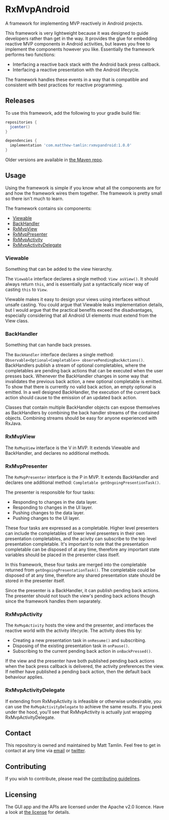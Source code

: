# RxMvpAndroid
A framework for implementing MVP reactively in Android projects.

This framework is very lightweight because it was designed to guide developers rather than get in the way. It provides the glue for embedding reactive MVP components in Android activities, but leaves you free to implement the components however you like. Essentially the framework performs two functions:
- Interfacing a reactive back stack with the Android back press callback.
- Interfacing a reactive presentation with the Android lifecycle.

The framework handles these events in a way that is compatible and consistent with best practices for reactive programming.

## Releases
To use this framework, add the following to your gradle build file:
```groovy
repositories {
  jcenter()
}

dependencies {
  implementation 'com.matthew-tamlin:rxmvpandroid:1.0.0'
}
```

Older versions are available in [the Maven repo](https://bintray.com/matthewtamlin/maven).

## Usage
Using the framework is simple if you know what all the components are for and how the framework wires them together. The framework is pretty small so there isn't much to learn.

The framework contains six components:
- [Viewable](https://github.com/MatthewTamlin/RxMvpAndroid/blob/master/library-components/src/main/java/com/matthewtamlin/rxmvpandroid/Viewable.java)
- [BackHandler](https://github.com/MatthewTamlin/RxMvpAndroid/blob/master/library-components/src/main/java/com/matthewtamlin/rxmvpandroid/BackHandler.java)
- [RxMvpView](https://github.com/MatthewTamlin/RxMvpAndroid/blob/master/library-components/src/main/java/com/matthewtamlin/rxmvpandroid/RxMvpView.java)
- [RxMvpPresenter](https://github.com/MatthewTamlin/RxMvpAndroid/blob/master/library-components/src/main/java/com/matthewtamlin/rxmvpandroid/RxMvpPresenter.java)
- [RxMvpActivity](https://github.com/MatthewTamlin/RxMvpAndroid/blob/master/library-components/src/main/java/com/matthewtamlin/rxmvpandroid/RxMvpActivity.java)
- [RxMvpActivityDelegate](https://github.com/MatthewTamlin/RxMvpAndroid/blob/master/library-components/src/main/java/com/matthewtamlin/rxmvpandroid/RxMvpActivityDelegate.java)

### Viewable
Something that can be added to the view hierarchy.

The `Viewable` interface declares a single method: `View asView()`. It should always return `this`, and is essentially just a syntactically nicer way of casting `this` to `View`.

Viewable makes it easy to design your views using interfaces without unsafe casting. You could argue that Viewable leaks implementation details, but I would argue that the practical benefits exceed the disadvantages, especially considering that all Android UI elements must extend from the View class.

### BackHandler
Something that can handle back presses.

The `BackHandler` interface declares a single method: `Observable<Optional<Completable>> observePendingBackActions()`. BackHandlers publish a stream of optional completables, where the completables are pending back actions that can be executed when the user presses back. Whenever the BackHandler changes in some way that invalidates the previous back action, a new optional completable is emitted. To show that there is currently no valid back action, an empty optional is emitted. In a well designed BackHandler, the execution of the current back action should cause to the emission of an updated back action.

Classes that contain multiple BackHandler objects can expose themselves as BackHandlers by combining the back handler streams of the contained objects. Combining streams should be easy for anyone experienced with RxJava.

### RxMvpView
The `RxMvpView` interface is the V in MVP. It extends Viewable and BackHandler, and declares no additional methods.

### RxMvpPresenter
The `RxMvpPresenter` interface is the P in MVP. It extends BackHandler and declares one additional method: `Completable getOngoingPresentionTask()`.

The presenter is responsible for four tasks:
- Responding to changes in the data layer.
- Responding to changes in the UI layer.
- Pushing changes to the data layer.
- Pushing changes to the UI layer.

These four tasks are expressed as a completable. Higher level presenters can include the completables of lower level presenters in their own presentation completables, and the acivity can subscribe to the top level presentation completable. It's important to note that the presentation completable can be disposed of at any time, therefore any important state variables should be placed in the presenter class itself.

In this framework, these four tasks are merged into the completable returned from `getOngoingPresentationTask()`. The completable could be disposed of at any time, therefore any shared presentation state should be stored in the presenter itself. 

Since the presenter is a BackHandler, it can publish pending back actions. The presenter should not touch the view's pending back actions though since the framework handles them separately.

### RxMvpActivity
The `RxMvpActivity` hosts the view and the presenter, and interfaces the reactive world with the activity lifecycle. The activity does this by:
- Creating a new presentation task in `onResume()` and subscribing.
- Disposing of the existing presentation task in `onPause()`.
- Subscribing to the current pending back action in `onBackPressed()`.

If the view and the presenter have both published pending back actions when the back press callback is delivered, the activity preferences the view. If neither have published a pending back action, then the default back behaviour applies.

### RxMvpActivityDelegate
If extending from RxMvpActivity is infeasible or otherwise undesirable, you can use the `RxMvpActivityDelegate` to achieve the same results. If you peek under the hood, you'll see that RxMvpActivity is actually just wrapping RxMvpActivityDelegate.

## Contact
This repository is owned and maintained by Matt Tamlin. Feel free to get in contact at any time via [email](mailto:matthew.tamlin@icloud.com) or [twitter](https://www.twitter.com/TamlinMatthew).

## Contributing
If you wish to contribute, please read the [contributing guidelines](CONTRIBUTING.md).

## Licensing
The GUI app and the APIs are licensed under the Apache v2.0 licence. Have a look at [the license](LICENSE) for details.